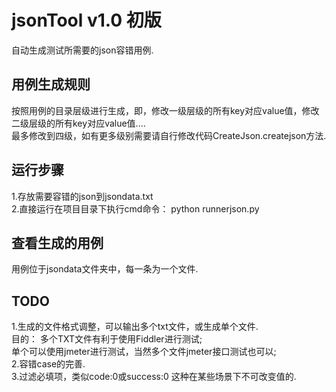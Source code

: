 # jsonTool v1.0 初版
自动生成测试所需要的json容错用例.
## 用例生成规则
按照用例的目录层级进行生成，即，修改一级层级的所有key对应value值，修改二级层级的所有key对应value值....<br>
最多修改到四级，如有更多级别需要请自行修改代码CreateJson.createjson方法.
## 运行步骤
1.存放需要容错的json到jsondata.txt <br>
2.直接运行在项目目录下执行cmd命令： python runnerjson.py
## 查看生成的用例
用例位于jsondata文件夹中，每一条为一个文件.
## TODO
1.生成的文件格式调整，可以输出多个txt文件，或生成单个文件.<br>
   目的： 多个TXT文件有利于使用Fiddler进行测试;<br>
         单个可以使用jmeter进行测试，当然多个文件jmeter接口测试也可以;<br>
2.容错case的完善.<br>
3.过滤必填项，类似code:0或success:0 这种在某些场景下不可改变值的.<br>
